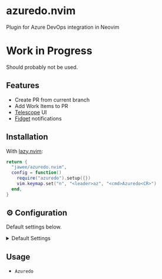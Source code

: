 # azuredo.nvim
Plugin for Azure DevOps integration in Neovim

# Work in Progress
Should probably not be used.

## Features
- Create PR from current branch
- Add Work Items to PR
- [Telescope](https://github.com/nvim-telescope/telescope.nvim) UI
- [Fidget](https://github.com/j-hui/fidget.nvim) notifications


## Installation

With [lazy.nvim](https://github.com/folke/lazy.nvim):

```lua
return {
  "jawee/azuredo.nvim",
  config = function()
    require("azuredo").setup({})
    vim.keymap.set("n", "<leader>az", "<cmd>Azuredo<CR>")
  end,
}
```

## ⚙️ Configuration

Default settings below.

<details><summary>Default Settings</summary>
<!-- config:start -->

```lua
---@class azuredo.Config
---@field config? fun(opts:azuredo.Config)
local defaults = {
  debug = false,
  project = nil, -- optional project filter for querying work items
  telescope = false, -- if UI should be through telescope
  fidget = false, -- if notifications should come through fidget.nvim
}
```

<!-- config:end -->

</details>

## Usage

- `Azuredo`
